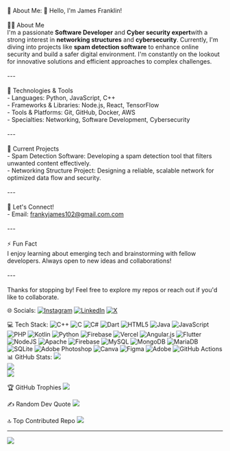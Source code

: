 💫 About Me:
👋 Hello, I'm James Franklin!<br><br> 👨‍💻 About Me<br>I'm a passionate **Software Developer** and **Cyber security expert**with a strong interest in **networking structures** and **cybersecurity**. Currently, I'm diving into projects like **spam detection software** to enhance online security and build a safer digital environment. I'm constantly on the lookout for innovative solutions and efficient approaches to complex challenges.<br><br>---<br><br> 🔧 Technologies & Tools<br>- Languages: Python, JavaScript, C++<br>- Frameworks & Libraries: Node.js, React, TensorFlow<br>- Tools & Platforms: Git, GitHub, Docker, AWS<br>- Specialties: Networking, Software Development, Cybersecurity<br><br>---<br><br> 🚀 Current Projects<br>- Spam Detection Software: Developing a spam detection tool that filters unwanted content effectively.<br>- Networking Structure Project: Designing a reliable, scalable network for optimized data flow and security.<br><br>---<br><br> 💬 Let's Connect!<br>- Email: frankyjames102@gmail.com.com<br><br>---<br><br>⚡ Fun Fact<br>I enjoy learning about emerging tech and brainstorming with fellow developers. Always open to new ideas and collaborations!<br><br>---<br><br>Thanks for stopping by! Feel free to explore my repos or reach out if you'd like to collaborate.<br>


🌐 Socials:
[![Instagram](https://img.shields.io/badge/Instagram-%23E4405F.svg?logo=Instagram&logoColor=white)](https://instagram.com/_franklin.james_) [![LinkedIn](https://img.shields.io/badge/LinkedIn-%230077B5.svg?logo=linkedin&logoColor=white)](https://www.linkedin.com/in/franklin-james-52a63a312/) [![X](https://img.shields.io/badge/X-black.svg?logo=X&logoColor=white)](https://x.com/its_frank_james) 

💻 Tech Stack:
![C++](https://img.shields.io/badge/c++-%2300599C.svg?style=for-the-badge&logo=c%2B%2B&logoColor=white) ![C](https://img.shields.io/badge/c-%2300599C.svg?style=for-the-badge&logo=c&logoColor=white) ![C#](https://img.shields.io/badge/c%23-%23239120.svg?style=for-the-badge&logo=csharp&logoColor=white) ![Dart](https://img.shields.io/badge/dart-%230175C2.svg?style=for-the-badge&logo=dart&logoColor=white) ![HTML5](https://img.shields.io/badge/html5-%23E34F26.svg?style=for-the-badge&logo=html5&logoColor=white) ![Java](https://img.shields.io/badge/java-%23ED8B00.svg?style=for-the-badge&logo=openjdk&logoColor=white) ![JavaScript](https://img.shields.io/badge/javascript-%23323330.svg?style=for-the-badge&logo=javascript&logoColor=%23F7DF1E) ![PHP](https://img.shields.io/badge/php-%23777BB4.svg?style=for-the-badge&logo=php&logoColor=white) ![Kotlin](https://img.shields.io/badge/kotlin-%237F52FF.svg?style=for-the-badge&logo=kotlin&logoColor=white) ![Python](https://img.shields.io/badge/python-3670A0?style=for-the-badge&logo=python&logoColor=ffdd54) ![Firebase](https://img.shields.io/badge/firebase-%23039BE5.svg?style=for-the-badge&logo=firebase) ![Vercel](https://img.shields.io/badge/vercel-%23000000.svg?style=for-the-badge&logo=vercel&logoColor=white) ![Angular.js](https://img.shields.io/badge/angular.js-%23E23237.svg?style=for-the-badge&logo=angularjs&logoColor=white) ![Flutter](https://img.shields.io/badge/Flutter-%2302569B.svg?style=for-the-badge&logo=Flutter&logoColor=white) ![NodeJS](https://img.shields.io/badge/node.js-6DA55F?style=for-the-badge&logo=node.js&logoColor=white) ![Apache](https://img.shields.io/badge/apache-%23D42029.svg?style=for-the-badge&logo=apache&logoColor=white) ![Firebase](https://img.shields.io/badge/firebase-a08021?style=for-the-badge&logo=firebase&logoColor=ffcd34) ![MySQL](https://img.shields.io/badge/mysql-4479A1.svg?style=for-the-badge&logo=mysql&logoColor=white) ![MongoDB](https://img.shields.io/badge/MongoDB-%234ea94b.svg?style=for-the-badge&logo=mongodb&logoColor=white) ![MariaDB](https://img.shields.io/badge/MariaDB-003545?style=for-the-badge&logo=mariadb&logoColor=white) ![SQLite](https://img.shields.io/badge/sqlite-%2307405e.svg?style=for-the-badge&logo=sqlite&logoColor=white) ![Adobe Photoshop](https://img.shields.io/badge/adobe%20photoshop-%2331A8FF.svg?style=for-the-badge&logo=adobe%20photoshop&logoColor=white) ![Canva](https://img.shields.io/badge/Canva-%2300C4CC.svg?style=for-the-badge&logo=Canva&logoColor=white) ![Figma](https://img.shields.io/badge/figma-%23F24E1E.svg?style=for-the-badge&logo=figma&logoColor=white) ![Adobe](https://img.shields.io/badge/adobe-%23FF0000.svg?style=for-the-badge&logo=adobe&logoColor=white) ![GitHub Actions](https://img.shields.io/badge/github%20actions-%232671E5.svg?style=for-the-badge&logo=githubactions&logoColor=white)
📊 GitHub Stats:
![](https://github-readme-stats.vercel.app/api?username=jamesfrank058&theme=dark&hide_border=false&include_all_commits=false&count_private=false)<br/>
![](https://github-readme-streak-stats.herokuapp.com/?user=jamesfrank058&theme=dark&hide_border=false)<br/>
![](https://github-readme-stats.vercel.app/api/top-langs/?username=jamesfrank058&theme=dark&hide_border=false&include_all_commits=false&count_private=false&layout=compact)

🏆 GitHub Trophies
![](https://github-profile-trophy.vercel.app/?username=jamesfrank058&theme=radical&no-frame=false&no-bg=true&margin-w=4)

✍️ Random Dev Quote
![](https://quotes-github-readme.vercel.app/api?type=horizontal&theme=radical)

🔝 Top Contributed Repo
![](https://github-contributor-stats.vercel.app/api?username=jamesfrank058&limit=5&theme=dark&combine_all_yearly_contributions=true)

---
[![](https://visitcount.itsvg.in/api?id=jamesfrank058&icon=0&color=0)](https://visitcount.itsvg.in)

<!-- Proudly created with GPRM ( https://gprm.itsvg.in ) -->
